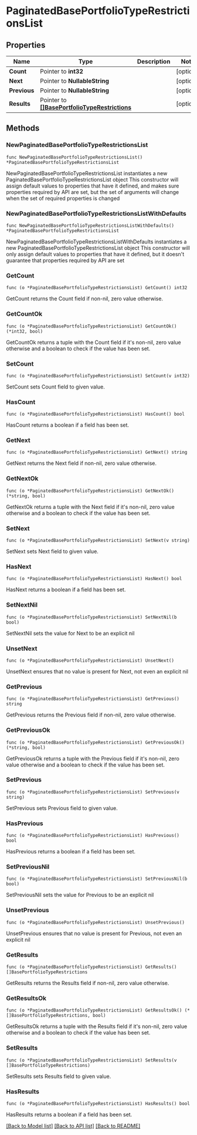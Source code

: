 # PaginatedBasePortfolioTypeRestrictionsList

## Properties

Name | Type | Description | Notes
------------ | ------------- | ------------- | -------------
**Count** | Pointer to **int32** |  | [optional] 
**Next** | Pointer to **NullableString** |  | [optional] 
**Previous** | Pointer to **NullableString** |  | [optional] 
**Results** | Pointer to [**[]BasePortfolioTypeRestrictions**](BasePortfolioTypeRestrictions.md) |  | [optional] 

## Methods

### NewPaginatedBasePortfolioTypeRestrictionsList

`func NewPaginatedBasePortfolioTypeRestrictionsList() *PaginatedBasePortfolioTypeRestrictionsList`

NewPaginatedBasePortfolioTypeRestrictionsList instantiates a new PaginatedBasePortfolioTypeRestrictionsList object
This constructor will assign default values to properties that have it defined,
and makes sure properties required by API are set, but the set of arguments
will change when the set of required properties is changed

### NewPaginatedBasePortfolioTypeRestrictionsListWithDefaults

`func NewPaginatedBasePortfolioTypeRestrictionsListWithDefaults() *PaginatedBasePortfolioTypeRestrictionsList`

NewPaginatedBasePortfolioTypeRestrictionsListWithDefaults instantiates a new PaginatedBasePortfolioTypeRestrictionsList object
This constructor will only assign default values to properties that have it defined,
but it doesn't guarantee that properties required by API are set

### GetCount

`func (o *PaginatedBasePortfolioTypeRestrictionsList) GetCount() int32`

GetCount returns the Count field if non-nil, zero value otherwise.

### GetCountOk

`func (o *PaginatedBasePortfolioTypeRestrictionsList) GetCountOk() (*int32, bool)`

GetCountOk returns a tuple with the Count field if it's non-nil, zero value otherwise
and a boolean to check if the value has been set.

### SetCount

`func (o *PaginatedBasePortfolioTypeRestrictionsList) SetCount(v int32)`

SetCount sets Count field to given value.

### HasCount

`func (o *PaginatedBasePortfolioTypeRestrictionsList) HasCount() bool`

HasCount returns a boolean if a field has been set.

### GetNext

`func (o *PaginatedBasePortfolioTypeRestrictionsList) GetNext() string`

GetNext returns the Next field if non-nil, zero value otherwise.

### GetNextOk

`func (o *PaginatedBasePortfolioTypeRestrictionsList) GetNextOk() (*string, bool)`

GetNextOk returns a tuple with the Next field if it's non-nil, zero value otherwise
and a boolean to check if the value has been set.

### SetNext

`func (o *PaginatedBasePortfolioTypeRestrictionsList) SetNext(v string)`

SetNext sets Next field to given value.

### HasNext

`func (o *PaginatedBasePortfolioTypeRestrictionsList) HasNext() bool`

HasNext returns a boolean if a field has been set.

### SetNextNil

`func (o *PaginatedBasePortfolioTypeRestrictionsList) SetNextNil(b bool)`

 SetNextNil sets the value for Next to be an explicit nil

### UnsetNext
`func (o *PaginatedBasePortfolioTypeRestrictionsList) UnsetNext()`

UnsetNext ensures that no value is present for Next, not even an explicit nil
### GetPrevious

`func (o *PaginatedBasePortfolioTypeRestrictionsList) GetPrevious() string`

GetPrevious returns the Previous field if non-nil, zero value otherwise.

### GetPreviousOk

`func (o *PaginatedBasePortfolioTypeRestrictionsList) GetPreviousOk() (*string, bool)`

GetPreviousOk returns a tuple with the Previous field if it's non-nil, zero value otherwise
and a boolean to check if the value has been set.

### SetPrevious

`func (o *PaginatedBasePortfolioTypeRestrictionsList) SetPrevious(v string)`

SetPrevious sets Previous field to given value.

### HasPrevious

`func (o *PaginatedBasePortfolioTypeRestrictionsList) HasPrevious() bool`

HasPrevious returns a boolean if a field has been set.

### SetPreviousNil

`func (o *PaginatedBasePortfolioTypeRestrictionsList) SetPreviousNil(b bool)`

 SetPreviousNil sets the value for Previous to be an explicit nil

### UnsetPrevious
`func (o *PaginatedBasePortfolioTypeRestrictionsList) UnsetPrevious()`

UnsetPrevious ensures that no value is present for Previous, not even an explicit nil
### GetResults

`func (o *PaginatedBasePortfolioTypeRestrictionsList) GetResults() []BasePortfolioTypeRestrictions`

GetResults returns the Results field if non-nil, zero value otherwise.

### GetResultsOk

`func (o *PaginatedBasePortfolioTypeRestrictionsList) GetResultsOk() (*[]BasePortfolioTypeRestrictions, bool)`

GetResultsOk returns a tuple with the Results field if it's non-nil, zero value otherwise
and a boolean to check if the value has been set.

### SetResults

`func (o *PaginatedBasePortfolioTypeRestrictionsList) SetResults(v []BasePortfolioTypeRestrictions)`

SetResults sets Results field to given value.

### HasResults

`func (o *PaginatedBasePortfolioTypeRestrictionsList) HasResults() bool`

HasResults returns a boolean if a field has been set.


[[Back to Model list]](../README.md#documentation-for-models) [[Back to API list]](../README.md#documentation-for-api-endpoints) [[Back to README]](../README.md)


